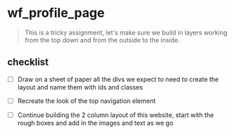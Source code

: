 # wf_profile_page

>This is a tricky assignment, let's make sure we build in layers working from the top down and from the outside to the inside.
> 

## checklist

- [ ] Draw on a sheet of paper all the divs we expect to need to create the layout and name them with ids and classes

- [ ] Recreate the look of the top navigation element

- [ ] Continue building the 2 column layout of this website, start with the rough boxes and add in the images and text as we go